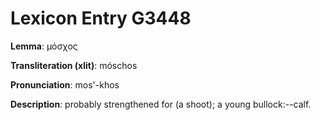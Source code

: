 # Lexicon Entry G3448

**Lemma**: μόσχος

**Transliteration (xlit)**: móschos

**Pronunciation**: mos'-khos

**Description**:
probably strengthened for  (a shoot); a young bullock:--calf.
